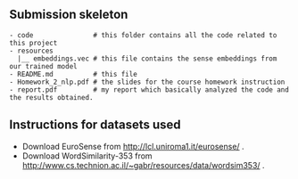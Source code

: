 


## Submission skeleton
```
- code               # this folder contains all the code related to this project
- resources
  |__ embeddings.vec # this file contains the sense embeddings from our trained model
- README.md          # this file
- Homework_2_nlp.pdf # the slides for the course homework instruction
- report.pdf         # my report which basically analyzed the code and the results obtained.
```
## Instructions for datasets used 
- Download EuroSense from http://lcl.uniroma1.it/eurosense/ . 
- Download WordSimilarity-353 from http://www.cs.technion.ac.il/~gabr/resources/data/wordsim353/ .

